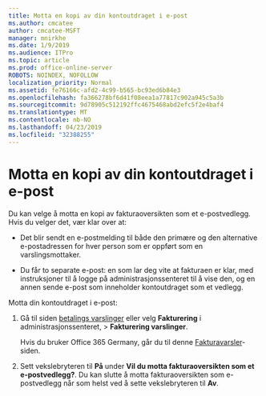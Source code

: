 ```yaml
---
title: Motta en kopi av din kontoutdraget i e-post
ms.author: cmcatee
author: cmcatee-MSFT
manager: mnirkhe
ms.date: 1/9/2019
ms.audience: ITPro
ms.topic: article
ms.prod: office-online-server
ROBOTS: NOINDEX, NOFOLLOW
localization_priority: Normal
ms.assetid: fe76166c-afd2-4c99-b565-bc93ed6b84e3
ms.openlocfilehash: fa366278bf6d41f08eea1a77817c902a945c5a3b
ms.sourcegitcommit: 9d78905c512192ffc4675468abd2efc5f2e4baf4
ms.translationtype: MT
ms.contentlocale: nb-NO
ms.lasthandoff: 04/23/2019
ms.locfileid: "32388255"
---
```

# <a name="receive-copy-of-your-billing-statement-in-email"></a>Motta en kopi av din kontoutdraget i e-post
Du kan velge å motta en kopi av fakturaoversikten som et e-postvedlegg. Hvis du velger det, vær klar over at:
  
- Det blir sendt en e-postmelding til både den primære og den alternative e-postadressen for hver person som er oppført som en varslingsmottaker.
    
- Du får to separate e-post: en som lar deg vite at fakturaen er klar, med instruksjoner til å logge på administrasjonssenteret til å vise den, og en annen sende e-post som inneholder kontoutdraget som et vedlegg.
    
Motta din kontoutdraget i e-post:
  
1. Gå til siden [betalings varslinger](https://go.microsoft.com/fwlink/p/?linkid=853212) eller velg **Fakturering** i administrasjonssenteret, \> **Fakturering varslinger**.
    
    Hvis du bruker Office 365 Germany, går du til denne [Fakturavarsler](https://go.microsoft.com/fwlink/p/?linkid=853213)-siden. 
    
2. Sett vekslebryteren til **På** under **Vil du motta fakturaoversikten som et e-postvedlegg?**. Du kan slutte å motta fakturaoversikten som e-postvedlegg når som helst ved å sette vekslebryteren til **Av**.
    

